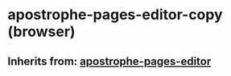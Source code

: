# apostrophe-pages-editor-copy (browser)
## Inherits from: [apostrophe-pages-editor](../apostrophe-pages/browser-apostrophe-pages-editor.md)

